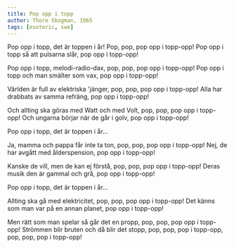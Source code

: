 ```yaml
---
title: Pop opp i topp
author: Thore Skogman, 1965
tags: [esoteric, swe]
---
```


Pop opp i topp, det är toppen i år!
Pop, pop, pop opp i topp-opp!
Pop opp i topp så att pulsarna slår,
pop opp i topp-opp!

Pop opp i topp, melodi-radio-dax,
pop, pop, pop opp i topp-opp!
Pop opp i topp och man smälter som vax,
pop opp i topp-opp!

Världen är full av elektriska 'jänger,
pop, pop, pop opp i topp-opp!
Alla har drabbats av samma refräng,
pop opp i topp-opp!

Och allting ska göras med
Watt och med Volt,
pop, pop, pop opp i topp-opp!
Och ungarna börjar när de går i golv,
pop opp i topp-opp!

Pop opp i topp, det är toppen i år...

Ja, mamma och pappa får inte ta ton,
pop, pop, pop opp i topp-opp!
Nej, de har avgått med ålderspension,
pop opp i topp-opp!

Kanske de vill, men de kan ej förstå,
pop, pop, pop opp i topp-opp!
Deras musik den är gammal och grå,
pop opp i topp-opp!

Pop opp i topp, det är toppen i år...

Allting ska gå med elektricitet,
pop, pop, pop opp i topp-opp!
Det känns som man var på en annan planet,
pop opp i topp-opp!

Men rätt som man spelar
så går det en propp,
pop, pop, pop opp i topp-opp!
Strömmen blir bruten och då blir det stopp,
pop, pop, pop i topp-opp,
pop, pop, pop i topp-opp!
